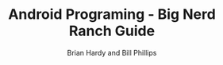 --- 
title: Android Programing - Big Nerd Ranch Guide 
layout: default 
author: Brian Hardy and Bill Phillips
categories: book 
link: http://www.amazon.com/Android-Programming-Ranch-Guides-ebook/dp/B00C893P8U/ref=sr_1_1?ie=UTF8&qid=1383930904&sr=8-1&keywords=android+programming
image: http://ecx.images-amazon.com/images/I/41RZANo4I3L._SL160_PIsitb-sticker-arrow-dp,TopRight,12,-18_SH30_OU01_AA160_.jpg
---